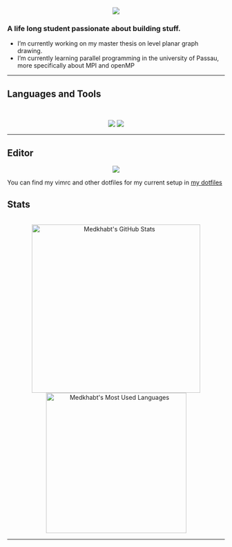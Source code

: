 

<!--
**medkhabt/medkhabt** is a ✨ _special_ ✨ repository because its `README.md` (this file) appears on your GitHub profile.

Here are some ideas to get you started:

- 🔭 I’m currently working on ...
- 🌱 I’m currently learning ...
- 👯 I’m looking to collaborate on ...
- 🤔 I’m looking for help with ...
- 💬 Ask me about ...
- 📫 How to reach me: ...
- 😄 Pronouns: ...
- ⚡ Fun fact: ...
-->

<h1 align="center">
    <img src="https://readme-typing-svg.herokuapp.com/?font=robot&size=32&center=true&weight=200&vCenter=true&width=800&height=70&color=4493F8&duration=1000&pause=2000&lines=Hi+there;I+am+Khalil+Loukhnati;Ich+hei%C3%9Fe+Khalil+Loukhnati;Je+m'appelle+Khalil+Loukhnati;Smiti+Khalil+Loukhnati" />
</h1>


### A life long student passionate about building stuff.

- I’m currently working on my master thesis on level planar graph drawing.
- I’m currently learning parallel programming in the university of Passau, more specifically about MPI and openMP

<hr>

## Languages and Tools

<br>

<p align="center">
  <img src="https://skillicons.dev/icons?i=java,spring,c,cpp,golang,python,bash,mysql,mongodb" />
  
  <img src="https://skillicons.dev/icons?i=html,css,tailwind,js,git,postman,latex,docker" />
</p>

<hr>

## Editor 
<p align="center">
  <img src="https://skillicons.dev/icons?i=vim" />

  You can find my vimrc and other dotfiles for my current setup in [my dotfiles](https://github.com/medkhabt/dotfiles)
<br>

## Stats

<br>

<div align=center>
  <img width=390 src="https://github-readme-stats.vercel.app/api?username=medkhabt&theme=transparent&count_private=true&show_icons=true&rank_icon=github&locale=en" alt="Medkhabt's GitHub Stats" />
  <img width=325 src="https://github-readme-stats.vercel.app/api/top-langs?username=medkhabt&theme=transparent&layout=donut&hide=css&langs_count=8&border_radius=10&show_icons=true&locale=en" alt="Medkhabt's Most Used Languages" />
</div>

<hr>
